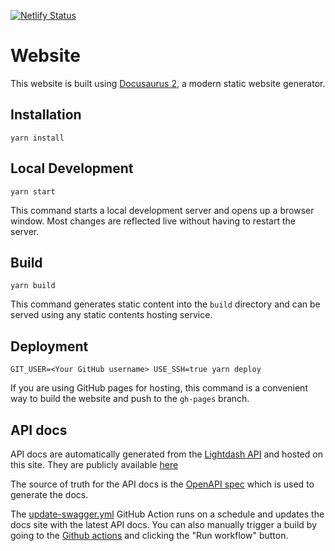 [![Netlify Status](https://api.netlify.com/api/v1/badges/0ed2850c-dbab-4c76-8bfe-c3706712fe34/deploy-status)](https://app.netlify.com/sites/peaceful-bassi-cbf284/deploys)



# Website

This website is built using [Docusaurus 2](https://docusaurus.io/), a modern static website generator.

## Installation

```console
yarn install
```

## Local Development

```console
yarn start
```

This command starts a local development server and opens up a browser window. Most changes are reflected live without having to restart the server.

## Build

```console
yarn build
```

This command generates static content into the `build` directory and can be served using any static contents hosting service.

## Deployment

```console
GIT_USER=<Your GitHub username> USE_SSH=true yarn deploy
```

If you are using GitHub pages for hosting, this command is a convenient way to build the website and push to the `gh-pages` branch.

## API docs

API docs are automatically generated from the [Lightdash API](https://github.com/lightdash/lightdash/tree/main/packages/backend) and hosted on this site. They are publicly available [here](https://docs.lightdash.com/api/v1)

The source of truth for the API docs is the [OpenAPI spec](https://github.com/lightdash/lightdash/blob/main/packages/backend/src/generated/swagger.json) which is used to generate the docs.

The [update-swagger.yml](.github/workflows/update-swagger.yml) GitHub Action runs on a schedule and updates the docs site with the latest API docs. You can also manually trigger a build by going to the [Github actions](https://github.com/lightdash/lightdash-docs/actions/workflows/update-swagger.yml) and clicking the "Run workflow" button.
